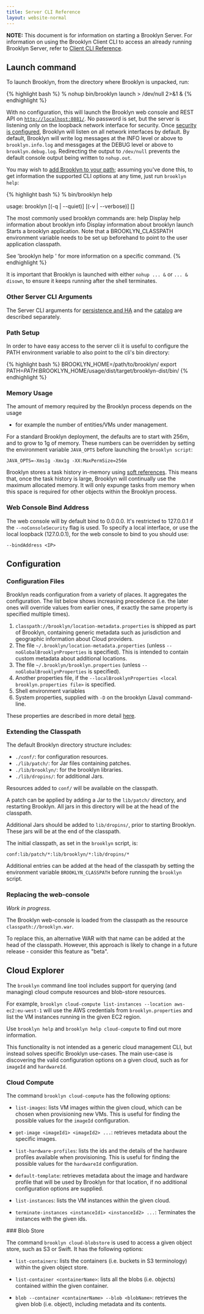 ```yaml
---
title: Server CLI Reference
layout: website-normal
---
```


**NOTE:** This document is for information on starting a Brooklyn Server.  For information on using the Brooklyn Client CLI to access an 
already running Brooklyn Server, refer to [Client CLI Reference](cli/index.html).

## Launch command

To launch Brooklyn, from the directory where Brooklyn is unpacked, run:

{% highlight bash %}
% nohup bin/brooklyn launch > /dev/null 2>&1 &
{% endhighlight %}

With no configuration, this will launch the Brooklyn web console and REST API on [`http://localhost:8081/`](http://localhost:8081/).
No password is set, but the server is listening only on the loopback network interface for security.
Once [security is configured](brooklyn_properties.html), Brooklyn will listen on all network interfaces by default.
By default, Brooklyn will write log messages at the INFO level or above to `brooklyn.info.log` and messgages at the
DEBUG level or above to `brooklyn.debug.log`. Redirecting the output to `/dev/null` prevents the default console output
being written to `nohup.out`.

You may wish to [add Brooklyn to your path](#path-setup);
assuming you've done this, to get information the supported CLI options 
at any time, just run `brooklyn help`:

{% highlight bash %}
% bin/brooklyn help

usage: brooklyn [(-q | --quiet)] [(-v | --verbose)] <command> [<args>]

The most commonly used brooklyn commands are:
    help     Display help information about brooklyn
    info     Display information about brooklyn
    launch   Starts a brooklyn application. Note that a BROOKLYN_CLASSPATH environment variable needs to be set up beforehand to point to the user application classpath.

See 'brooklyn help <command>' for more information on a specific command.
{% endhighlight %}

It is important that Brooklyn is launched with either `nohup ... &` or `... & disown`, to ensure 
it keeps running after the shell terminates.


### Other Server CLI Arguments

The Server CLI arguments for [persistence and HA](persistence/) and the [catalog](catalog/#cli-options) are described separately.


### Path Setup

In order to have easy access to the server cli it is useful to configure the PATH environment 
variable to also point to the cli's bin directory:

{% highlight bash %}
BROOKLYN_HOME=/path/to/brooklyn/
export PATH=$PATH:$BROOKLYN_HOME/usage/dist/target/brooklyn-dist/bin/
{% endhighlight %}


### Memory Usage

The amount of memory required by the Brooklyn process depends on the usage 
- for example the number of entities/VMs under management.

For a standard Brooklyn deployment, the defaults are to start with 256m, and to grow to 1g of memory.
These numbers can be overridden by setting the environment variable `JAVA_OPTS` before launching
the `brooklyn script`:

    JAVA_OPTS=-Xms1g -Xmx1g -XX:MaxPermSize=256m

Brooklyn stores a task history in-memory using [soft references](http://docs.oracle.com/javase/7/docs/api/java/lang/ref/SoftReference.html).
This means that, once the task history is large, Brooklyn will continually use the maximum allocated 
memory. It will only expunge tasks from memory when this space is required for other objects within the
Brooklyn process.

### Web Console Bind Address

The web console will by default bind to 0.0.0.0. It's restricted to 127.0.0.1 if the `--noConsoleSecurity` flag is used.
To specify a local interface, or use the local loopback (127.0.0.1), for the web console to bind to you should use:

    --bindAddress <IP>

## Configuration

### Configuration Files

Brooklyn reads configuration from a variety of places. It aggregates the configuration.
The list below shows increasing precedence (i.e. the later ones will override values
from earlier ones, if exactly the same property is specified multiple times).

1. `classpath://brooklyn/location-metadata.properties` is shipped as part of Brooklyn, containing 
   generic metadata such as jurisdiction and geographic information about Cloud providers.        
1. The file `~/.brooklyn/location-metadata.properties` (unless `--noGlobalBrooklynProperties` is specified).
   This is intended to contain custom metadata about additional locations.
1. The file `~/.brooklyn/brooklyn.properties` (unless `--noGlobalBrooklynProperties` is specified).
1. Another properties file, if the `--localBrooklynProperties <local brooklyn.properties file>` is specified.
1. Shell environment variables
1. System properties, supplied with ``-D`` on the brooklyn (Java) command-line.

These properties are described in more detail [here](brooklyn_properties.html).


### Extending the Classpath

The default Brooklyn directory structure includes:

* `./conf/`: for configuration resources.
* `./lib/patch/`: for Jar files containing patches.
* `./lib/brooklyn/`: for the brooklyn libraries.
* `./lib/dropins/`: for additional Jars.

Resources added to `conf/` will be available on the classpath.

A patch can be applied by adding a Jar to the `lib/patch/` directory, and restarting Brooklyn.
All jars in this directory will be at the head of the classpath.

Additional Jars should be added to `lib/dropins/`, prior to starting Brooklyn. These jars will 
be at the end of the classpath.

The initial classpath, as set in the `brooklyn` script, is:

    conf:lib/patch/*:lib/brooklyn/*:lib/dropins/*

Additional entries can be added at the head of the classpath by setting the environment variable 
`BROOKLYN_CLASSPATH` before running the `brooklyn` script. 


### Replacing the web-console

*Work in progress.*

The Brooklyn web-console is loaded from the classpath as the resource `classpath://brooklyn.war`.

To replace this, an alternative WAR with that name can be added at the head of the classpath.
However, this approach is likely to change in a future release - consider this feature as "beta".


## Cloud Explorer

The `brooklyn` command line tool includes support for querying (and managing) cloud
compute resources and blob-store resources. 

For example, `brooklyn cloud-compute list-instances --location aws-ec2:eu-west-1`
will use the AWS credentials from `brooklyn.properties` and list the VM instances
running in the given EC2 region.

Use `brooklyn help` and `brooklyn help cloud-compute` to find out more information.

This functionality is not intended as a generic cloud management CLI, but instead 
solves specific Brooklyn use-cases. The main use-case is discovering the valid 
configuration options on a given cloud, such as for `imageId` and `hardwareId`.


### Cloud Compute

The command `brooklyn cloud-compute` has the following options:

* `list-images`: lists VM images within the given cloud, which can be chosen when
  provisioning new VMs.
  This is useful for finding the possible values for the `imageId` configuration.

* `get-image <imageId1> <imageId2> ...`: retrieves metadata about the specific images.

* `list-hardware-profiles`: lists the ids and the details of the hardware profiles
  available when provisioning. 
  This is useful for finding the possible values for the `hardwareId` configuration.

* `default-template`: retrieves metadata about the image and hardware profile that will
  be used by Brooklyn for that location, if no additional configuration options
  are supplied.

* `list-instances`: lists the VM instances within the given cloud.

* `terminate-instances <instanceId1> <instanceId2> ...`: Terminates the instances with
  the given ids.


### Blob Store

The command `brooklyn cloud-blobstore` is used to access a given object store, such as S3
or Swift. It has the following options:

* `list-containers`: lists the containers (i.e. buckets in S3 terminology) within the 
  given object store.

* `list-container <containerName>`: lists all the blobs (i.e. objects) contained within 
  the given container.

* `blob --container <containerName> --blob <blobName>`: retrieves the given blob
  (i.e. object), including metadata and its contents.
